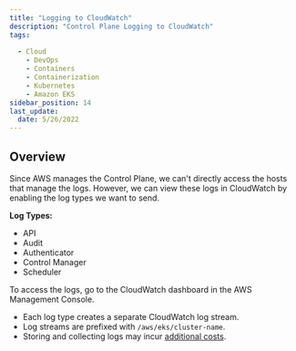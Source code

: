```yaml
---
title: "Logging to CloudWatch"
description: "Control Plane Logging to CloudWatch"
tags: 
 
  - Cloud
    - DevOps
    - Containers
    - Containerization
    - Kubernetes
    - Amazon EKS
sidebar_position: 14
last_update:
  date: 5/26/2022
---
```



## Overview

Since AWS manages the Control Plane, we can't directly access the hosts that manage the logs. However, we can view these logs in CloudWatch by enabling the log types we want to send.

**Log Types:**

- API
- Audit
- Authenticator
- Control Manager
- Scheduler

To access the logs, go to the CloudWatch dashboard in the AWS Management Console. 

- Each log type creates a separate CloudWatch log stream.
- Log streams are prefixed with `/aws/eks/cluster-name`.
- Storing and collecting logs may incur [additional costs](https://aws.amazon.com/cloudwatch/pricing/).

  